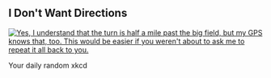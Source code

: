 ## I Don't Want Directions
[![Yes, I understand that the turn is half a mile past the big field, but my GPS knows that, too.  This would be easier if you weren't about to ask me to repeat it all back to you.](https://imgs.xkcd.com/comics/i_dont_want_directions.png)](https://xkcd.com/783/ "Yes, I understand that the turn is half a mile past the big field, but my GPS knows that, too.  This would be easier if you weren't about to ask me to repeat it all back to you.")

Your daily random xkcd
